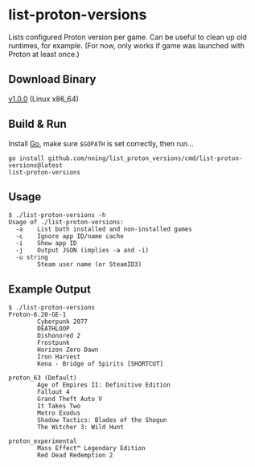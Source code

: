 # list-proton-versions

Lists configured Proton version per game. Can be useful to clean up old runtimes, for example. (For now, only works if game was launched with Proton at least once.)

## Download Binary

[v1.0.0](https://github.com/nning/list_proton_versions/releases/download/v1.0.0/list-proton-versions-v1.0.0) (Linux x86_64)

## Build & Run

Install [Go](https://golang.org/), make sure `$GOPATH` is set correctly, then run...

    go install github.com/nning/list_proton_versions/cmd/list-proton-versions@latest
    list-proton-versions

## Usage

    $ ./list-proton-versions -h
    Usage of ./list-proton-versions:
      -a    List both installed and non-installed games
      -c    Ignore app ID/name cache
      -i    Show app ID
      -j    Output JSON (implies -a and -i)
      -u string
            Steam user name (or SteamID3)

## Example Output

    $ ./list-proton-versions
    Proton-6.20-GE-1
            Cyberpunk 2077
            DEATHLOOP
            Dishonored 2
            Frostpunk
            Horizon Zero Dawn
            Iron Harvest
            Kena - Bridge of Spirits [SHORTCUT]

    proton_63 (Default)
            Age of Empires II: Definitive Edition
            Fallout 4
            Grand Theft Auto V
            It Takes Two
            Metro Exodus
            Shadow Tactics: Blades of the Shogun
            The Witcher 3: Wild Hunt

    proton_experimental
            Mass Effect™ Legendary Edition
            Red Dead Redemption 2
